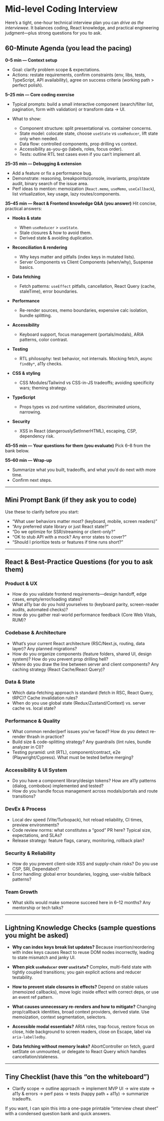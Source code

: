 # Mid-level Coding Interview

Here’s a tight, one-hour technical interview plan you can *drive as the interviewee*. It balances coding, React knowledge, and practical engineering judgment—plus strong questions for you to ask.

## 60-Minute Agenda (you lead the pacing)

**0–5 min — Context setup**

* Goal: clarify problem scope & expectations.
* Actions: restate requirements, confirm constraints (env, libs, tests, TypeScript, API availability), agree on success criteria (working path > perfect polish).

**5–25 min — Core coding exercise**

* Typical prompts: build a small interactive component (search/filter list, pagination, form with validation) or transform data → UI.
* What to show:

  * Component structure: split presentational vs. container concerns.
  * State model: colocate state, choose `useState` vs `useReducer`, lift state only when needed.
  * Data flow: controlled components, prop drilling vs context.
  * Accessibility as-you-go (labels, roles, focus order).
  * Tests: outline RTL test cases even if you can’t implement all.

**25–35 min — Debugging & extension**

* Add a feature or fix a performance bug.
* Demonstrate: reasoning, breakpoints/console, invariants, prop/state audit, binary search of the issue area.
* Perf ideas to mention: memoization (`React.memo`, `useMemo`, `useCallback`), list virtualization, key usage, lazy routes/components.

**35–45 min — React & Frontend knowledge Q&A (you answer)**
Hit concise, practical answers:

* **Hooks & state**

  * When `useReducer` > `useState`.
  * Stale closures & how to avoid them.
  * Derived state & avoiding duplication.
* **Reconciliation & rendering**

  * Why keys matter and pitfalls (index keys in mutated lists).
  * Server Components vs Client Components (when/why), Suspense basics.
* **Data fetching**

  * Fetch patterns: `useEffect` pitfalls, cancellation, React Query (cache, staleTime), error boundaries.
* **Performance**

  * Re-render sources, memo boundaries, expensive calc isolation, bundle splitting.
* **Accessibility**

  * Keyboard support, focus management (portals/modals), ARIA patterns, color contrast.
* **Testing**

  * RTL philosophy: test behavior, not internals. Mocking fetch, async `findBy*`, a11y checks.
* **CSS & styling**

  * CSS Modules/Tailwind vs CSS-in-JS tradeoffs; avoiding specificity wars; theming strategy.
* **TypeScript**

  * Props types vs zod runtime validation, discriminated unions, narrowing.
* **Security**

  * XSS in React (dangerouslySetInnerHTML), escaping, CSP, dependency risk.

**45–55 min — Your questions for them (you evaluate)**
Pick 6–8 from the bank below.

**55–60 min — Wrap-up**

* Summarize what you built, tradeoffs, and what you’d do next with more time.
* Confirm next steps.

---

## Mini Prompt Bank (if they ask you to code)

Use these to clarify before you start:

* “What user behaviors matter most? (keyboard, mobile, screen readers)”
* “Any preferred state library or just React state?”
* “Do we optimize for SSR/streaming or client-only?”
* “OK to stub API with a mock? Any error states to cover?”
* “Should I prioritize tests or features if time runs short?”

---

## React & Best-Practice Questions (for you to ask them)

### Product & UX

* How do you validate frontend requirements—design handoff, edge cases, empty/error/loading states?
* What a11y bar do you hold yourselves to (keyboard parity, screen-reader audits, automated checks)?
* How do you gather real-world performance feedback (Core Web Vitals, RUM)?

### Codebase & Architecture

* What’s your current React architecture (RSC/Next.js, routing, data layer)? Any planned migrations?
* How do you organize components (feature folders, shared UI, design system)? How do you prevent prop drilling hell?
* Where do you draw the line between server and client components? Any caching strategy (React Cache/React Query)?

### Data & State

* Which data-fetching approach is standard (fetch in RSC, React Query, tRPC)? Cache invalidation rules?
* When do you use global state (Redux/Zustand/Context) vs. server cache vs. local state?

### Performance & Quality

* What common render/perf issues you’ve faced? How do you detect re-render thrash in practice?
* Build size & code-splitting strategy? Any guardrails (lint rules, bundle analyzer in CI)?
* Testing pyramid: unit (RTL), component/contract, e2e (Playwright/Cypress). What must be tested before merging?

### Accessibility & UI System

* Do you have a component library/design tokens? How are a11y patterns (dialog, combobox) implemented and tested?
* How do you handle focus management across modals/portals and route transitions?

### DevEx & Process

* Local dev speed (Vite/Turbopack), hot reload reliability, CI times, preview environments?
* Code review norms: what constitutes a “good” PR here? Typical size, expectations, and SLAs?
* Release strategy: feature flags, canary, monitoring, rollback plan?

### Security & Reliability

* How do you prevent client-side XSS and supply-chain risks? Do you use CSP, SRI, Dependabot?
* Error handling: global error boundaries, logging, user-visible fallback patterns?

### Team Growth

* What skills would make someone succeed here in 6–12 months? Any mentorship or tech talks?

---

## Lightning Knowledge Checks (sample questions you might be asked)

* **Why can index keys break list updates?**
  Because insertion/reordering with index keys causes React to reuse DOM nodes incorrectly, leading to state mismatch and janky UI.

* **When pick `useReducer` over `useState`?**
  Complex, multi-field state with tightly coupled transitions; you gain explicit actions and reducer testability.

* **How to prevent stale closures in effects?**
  Depend on stable values (memoized callbacks), move logic inside effect with correct deps, or use an event ref pattern.

* **What causes unnecessary re-renders and how to mitigate?**
  Changing prop/callback identities, broad context providers, derived state. Use memoization, context segmentation, selectors.

* **Accessible modal essentials?**
  ARIA roles, trap focus, restore focus on close, hide background to screen readers, close on Escape, label via `aria-labelledby`.

* **Data fetching without memory leaks?**
  AbortController on fetch, guard setState on unmounted, or delegate to React Query which handles cancellation/staleness.

---

## Tiny Checklist (have this “on the whiteboard”)

* Clarify scope → outline approach → implement MVP UI → wire state → a11y & errors → perf pass → tests (happy path + a11y) → summarize tradeoffs.

If you want, I can spin this into a one-page printable “interview cheat sheet” with a condensed question bank and quick answers.
